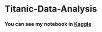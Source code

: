 # Titanic-Data-Analysis


###  You can see my notebook in [Kaggle](https://www.kaggle.com/code/ahmedmohammedhamada/titanic-analysis)
